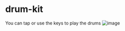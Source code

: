 # drum-kit

You can tap or use the keys to play the drums
![image](https://github.com/user-attachments/assets/fd1b8f8d-3368-4e7b-8584-666b8422e706)
